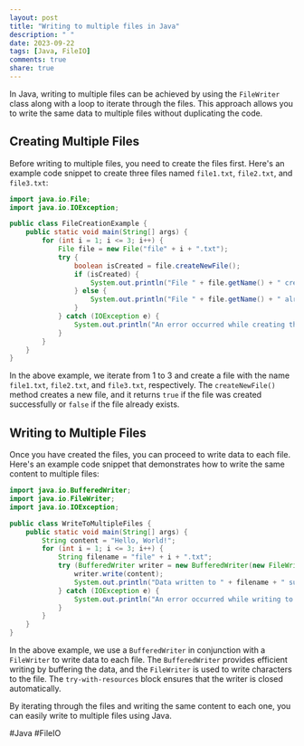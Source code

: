 ```yaml
---
layout: post
title: "Writing to multiple files in Java"
description: " "
date: 2023-09-22
tags: [Java, FileIO]
comments: true
share: true
---
```


In Java, writing to multiple files can be achieved by using the `FileWriter` class along with a loop to iterate through the files. This approach allows you to write the same data to multiple files without duplicating the code.

## Creating Multiple Files

Before writing to multiple files, you need to create the files first. Here's an example code snippet to create three files named `file1.txt`, `file2.txt`, and `file3.txt`:

```java
import java.io.File;
import java.io.IOException;

public class FileCreationExample {
    public static void main(String[] args) {
        for (int i = 1; i <= 3; i++) {
            File file = new File("file" + i + ".txt");
            try {
                boolean isCreated = file.createNewFile();
                if (isCreated) {
                    System.out.println("File " + file.getName() + " created successfully.");
                } else {
                    System.out.println("File " + file.getName() + " already exists.");
                }
            } catch (IOException e) {
                System.out.println("An error occurred while creating the file: " + e.getMessage());
            }
        }
    }
}
```

In the above example, we iterate from 1 to 3 and create a file with the name `file1.txt`, `file2.txt`, and `file3.txt`, respectively. The `createNewFile()` method creates a new file, and it returns `true` if the file was created successfully or `false` if the file already exists.

## Writing to Multiple Files

Once you have created the files, you can proceed to write data to each file. Here's an example code snippet that demonstrates how to write the same content to multiple files:

```java
import java.io.BufferedWriter;
import java.io.FileWriter;
import java.io.IOException;

public class WriteToMultipleFiles {
    public static void main(String[] args) {
        String content = "Hello, World!";
        for (int i = 1; i <= 3; i++) {
            String filename = "file" + i + ".txt";
            try (BufferedWriter writer = new BufferedWriter(new FileWriter(filename))) {
                writer.write(content);
                System.out.println("Data written to " + filename + " successfully.");
            } catch (IOException e) {
                System.out.println("An error occurred while writing to " + filename + ": " + e.getMessage());
            }
        }
    }
}
```

In the above example, we use a `BufferedWriter` in conjunction with a `FileWriter` to write data to each file. The `BufferedWriter` provides efficient writing by buffering the data, and the `FileWriter` is used to write characters to the file. The `try-with-resources` block ensures that the writer is closed automatically.

By iterating through the files and writing the same content to each one, you can easily write to multiple files using Java.

#Java #FileIO